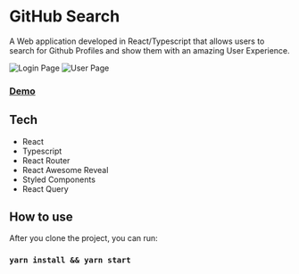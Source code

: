 # GitHub Search

A Web application developed in React/Typescript that allows users to search for Github Profiles and show them with an amazing User Experience.

![Login Page](https://i.imgur.com/JcdbhDr.png)
![User Page](https://i.imgur.com/heBynZA.png)

### [Demo](https://c0llinn.github.io/GitHubSearch)

## Tech

* React
* Typescript
* React Router
* React Awesome Reveal
* Styled Components
* React Query

## How to use

After you clone the project, you can run:

### `yarn install && yarn start`
